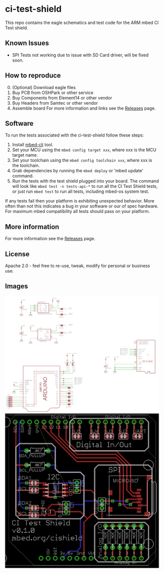 # ci-test-shield
This repo contains the eagle schematics and test code for the ARM mbed CI Test shield.

## Known Issues
- SPI Tests not working due to issue with SD Card driver, will be fixed soon.

## How to reproduce
0. (Optional) Download eagle files
1. Buy PCB from OSHPark or other service
2. Buy Components from Element14 or other vendor
3. Buy Headers from Samtec or other vendor
4. Assemble board
For more information and links see the [Releases](https://github.com/ARMmbed/ci-test-shield/releases) page.

## Software
To run the tests associated with the ci-test-shield follow these steps:
1. Install [mbed-cli](https://github.com/armmbed/mbed-cli) tool.
2. Set your MCU using the `mbed config target xxx`, where xxx is the MCU target name.
3. Set your toolchain using the `mbed config toolchain xxx`, where xxx is the toolchain.
4. Grab dependencies by running the `mbed deploy` or 'mbed update' command.
5. Run the tests with the test shield plugged into your board. The command will look like `mbed test -n tests-api-*` to run all the CI Test Shield tests, or just run `mbed test` to run all tests, including mbed-os system test.

If any tests fail then your platform is exhibiting unexpected behavior. More often than not this indicates a bug in your software or our of spec hardware. For maximum mbed compatibility all tests should pass on your platform. 

## More information
For more information see the [Releases](https://github.com/ARMmbed/ci-test-shield/releases) page.

## License
Apache 2.0 - feel free to re-use, tweak, modify for personal or business use.

## Images
![Schematic](./ci-test-shield-sch.PNG)
![Board Layout](./ci-test-shield-brd.PNG)
